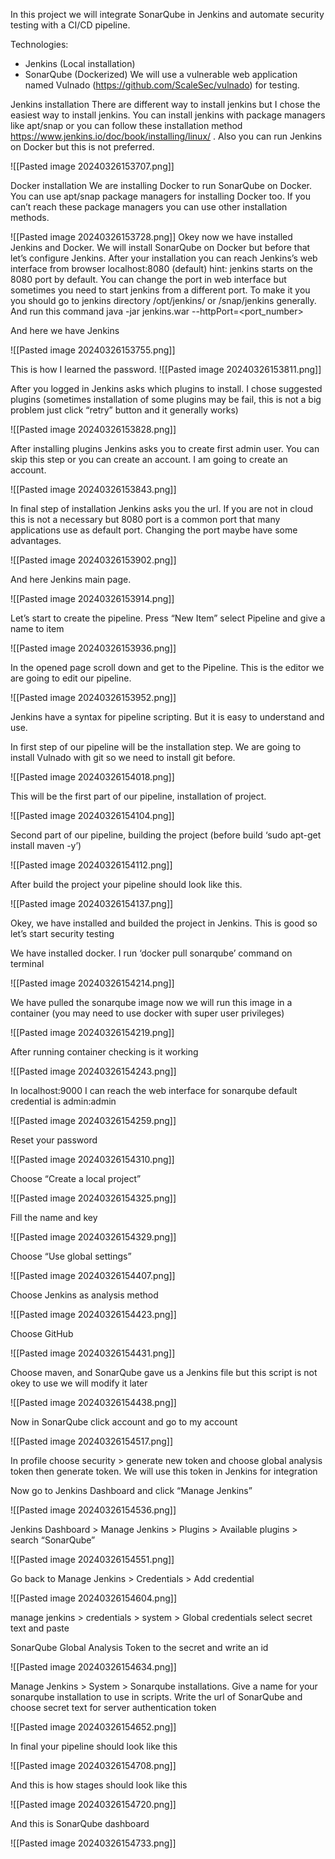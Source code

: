 In this project we will integrate SonarQube in Jenkins and automate security testing with a
CI/CD pipeline.

Technologies:
- Jenkins (Local installation)
- SonarQube (Dockerized)
We will use a vulnerable web application named Vulnado
(https://github.com/ScaleSec/vulnado) for testing.

Jenkins installation
There are different way to install jenkins but I chose the easiest way to install jenkins. You
can install jenkins with package managers like apt/snap or you can follow these installation
method https://www.jenkins.io/doc/book/installing/linux/ . Also you can run Jenkins on
Docker but this is not preferred.

![[Pasted image 20240326153707.png]]

Docker installation
We are installing Docker to run SonarQube on Docker. You can use apt/snap package
managers for installing Docker too. If you can’t reach these package managers you can use
other installation methods.

![[Pasted image 20240326153728.png]]
Okey now we have installed Jenkins and Docker. We will install SonarQube on Docker but
before that let’s configure Jenkins.
After your installation you can reach Jenkins’s web interface from browser localhost:8080
(default)
hint: jenkins starts on the 8080 port by default. You can change the port in web interface but
sometimes you need to start jenkins from a different port. To make it you you should go to
jenkins directory /opt/jenkins/ or /snap/jenkins generally. And run this command
java -jar jenkins.war --httpPort=<port_number>

And here we have Jenkins

![[Pasted image 20240326153755.png]]

This is how I learned the password.
![[Pasted image 20240326153811.png]]

After you logged in Jenkins asks which plugins to install. I chose suggested plugins
(sometimes installation of some plugins may be fail, this is not a big problem just click “retry”
button and it generally works)

![[Pasted image 20240326153828.png]]

After installing plugins Jenkins asks you to create first admin user. You can skip this step or
you can create an account. I am going to create an account.

![[Pasted image 20240326153843.png]]

In final step of installation Jenkins asks you the url. If you are not in cloud this is not a
necessary but 8080 port is a common port that many applications use as default port.
Changing the port maybe have some advantages.

![[Pasted image 20240326153902.png]]

And here Jenkins main page.

![[Pasted image 20240326153914.png]]

Let’s start to create the pipeline. Press “New Item” select Pipeline and give a name to item

![[Pasted image 20240326153936.png]]

In the opened page scroll down and get to the Pipeline. This is the editor we are going to edit our pipeline.

![[Pasted image 20240326153952.png]]


Jenkins have a syntax for pipeline scripting. But it is easy to understand and use.

In first step of our pipeline will be the installation step. We are going to install Vulnado with
git so we need to install git before.

![[Pasted image 20240326154018.png]]


This will be the first part of our pipeline, installation of project.

![[Pasted image 20240326154104.png]]

Second part of our pipeline, building the project (before build ‘sudo apt-get install maven -y’)

![[Pasted image 20240326154112.png]]

After build the project your pipeline should look like this.

![[Pasted image 20240326154137.png]]

Okey, we have installed and builded the project in Jenkins. This is good so let’s start security
testing 

We have installed docker. I run ‘docker pull sonarqube’ command on terminal 

![[Pasted image 20240326154214.png]]

We have pulled the sonarqube image now we will run this image in a container (you may
need to use docker with super user privileges)

![[Pasted image 20240326154219.png]]

After running container checking is it working

![[Pasted image 20240326154243.png]]

In localhost:9000 I can reach the web interface for sonarqube default credential is
admin:admin

![[Pasted image 20240326154259.png]]

Reset your password

![[Pasted image 20240326154310.png]]

Choose “Create a local project”

![[Pasted image 20240326154325.png]]

Fill the name and key

![[Pasted image 20240326154329.png]]

Choose “Use global settings”

![[Pasted image 20240326154407.png]]

Choose Jenkins as analysis method

![[Pasted image 20240326154423.png]]

Choose GitHub

![[Pasted image 20240326154431.png]]

Choose maven, and SonarQube gave us a Jenkins file but this script is not okey to use we
will modify it later

![[Pasted image 20240326154438.png]]


Now in SonarQube click account and go to my account

![[Pasted image 20240326154517.png]]

In profile choose security > generate new token and choose global analysis token then
generate token. We will use this token in Jenkins for integration

Now go to Jenkins Dashboard and click “Manage Jenkins”

![[Pasted image 20240326154536.png]]

Jenkins Dashboard > Manage Jenkins > Plugins > Available plugins > search “SonarQube”

![[Pasted image 20240326154551.png]]

Go back to Manage Jenkins > Credentials > Add credential

![[Pasted image 20240326154604.png]]

manage jenkins > credentials > system > Global credentials select secret text and paste

SonarQube Global Analysis Token to the secret and write an id

![[Pasted image 20240326154634.png]]

Manage Jenkins > System > Sonarqube installations. Give a name for your sonarqube
installation to use in scripts. Write the url of SonarQube and choose secret text for server
authentication token

![[Pasted image 20240326154652.png]]

In final your pipeline should look like this

![[Pasted image 20240326154708.png]]

And this is how stages should look like this

![[Pasted image 20240326154720.png]]

And this is SonarQube dashboard

![[Pasted image 20240326154733.png]]